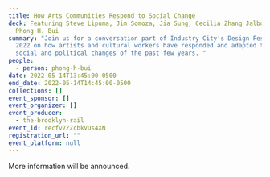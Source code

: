 ```yaml
---
title: How Arts Communities Respond to Social Change
deck: Featuring Steve Lipuma, Jim Somoza, Jia Sung, Cecilia Zhang Jalboukh, and
  Phong H. Bui
summary: "Join us for a conversation part of Industry City's Design Festival
  2022 on how artists and cultural workers have responded and adapted to the
  social and political changes of the past few years. "
people:
  - person: phong-h-bui
date: 2022-05-14T13:45:00-0500
end_date: 2022-05-14T14:45:00-0500
collections: []
event_sponsor: []
event_organizer: []
event_producer:
  - the-brooklyn-rail
event_id: recfv7ZZcbkVOs4XN
registration_url: ""
event_platform: null
---
```

More information will be announced.